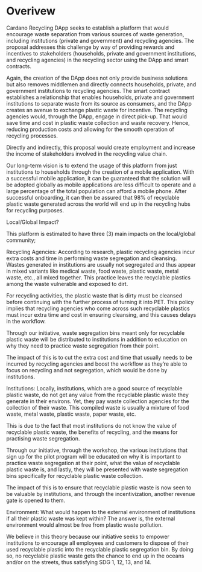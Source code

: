 # Overivew


Cardano Recycling DApp seeks to establish a platform that would encourage waste separation from various sources of waste generation, including institutions (private and government) and recycling agencies. The proposal addresses this challenge by way of providing rewards and incentives to stakeholders (households, private and government institutions, and recycling agencies) in the recycling sector using the DApp and smart contracts.

Again, the creation of the DApp does not only provide business solutions but also removes middlemen and directly connects households, private, and government institutions to recycling agencies. The smart contract establishes a relationship that enables households, private and government institutions to separate waste from its source as consumers, and the DApp creates an avenue to exchange plastic waste for incentive. The recycling agencies would, through the DApp, engage in direct pick-up. That would save time and cost in plastic waste collection and waste recovery. Hence, reducing production costs and allowing for the smooth operation of recycling processes.

Directly and indirectly, this proposal would create employment and increase the income of stakeholders involved in the recycling value chain.



Our long-term vision is to extend the usage of this platform from just institutions to households through the creation of a mobile application. With a successful mobile application, it can be guaranteed that the solution will be adopted globally as mobile applications are less difficult to operate and a large percentage of the total population can afford a mobile phone. After successful onboarding, it can then be assured that 98% of recyclable plastic waste generated across the world will end up in the recycling hubs for recycling purposes.



Local/Global Impact?

This platform is estimated to have three (3) main impacts on the local/global community;

Recycling Agencies: According to research, plastic recycling agencies incur extra costs and time in performing waste segregation and cleansing. Wastes generated in institutions are usually not segregated and thus appear in mixed variants like medical waste, food waste, plastic waste, metal waste, etc., all mixed together. This practice leaves the recyclable plastics among the waste vulnerable and exposed to dirt.



For recycling activities, the plastic waste that is dirty must be cleansed before continuing with the further process of turning it into PET. This policy implies that recycling agencies who come across such recyclable plastics must incur extra time and cost in ensuring cleansing, and this causes delays in the workflow.



Through our initiative, waste segregation bins meant only for recyclable plastic waste will be distributed to institutions in addition to education on why they need to practice waste segregation from their point. 



The impact of this is to cut the extra cost and time that usually needs to be incurred by recycling agencies and boost the workflow as they’re able to focus on recycling and not segregation, which would be done by institutions.



Institutions: Locally, institutions, which are a good source of recyclable plastic waste, do not get any value from the recyclable plastic waste they generate in their environs. Yet, they pay waste collection agencies for the collection of their waste. This compiled waste is usually a mixture of food waste, metal waste, plastic waste, paper waste, etc. 



This is due to the fact that most institutions do not know the value of recyclable plastic waste, the benefits of recycling, and the means for practising waste segregation.



Through our initiative, through the workshop, the various institutions that sign up for the pilot program will be educated on why it is important to practice waste segregation at their point, what the value of recyclable plastic waste is, and lastly, they will be presented with waste segregation bins specifically for recyclable plastic waste collection.



The impact of this is to ensure that recyclable plastic waste is now seen to be valuable by institutions, and through the incentivization, another revenue gate is opened to them.



Environment: What would happen to the external environment of institutions if all their plastic waste was kept within? The answer is, the external environment would almost be free from plastic waste pollution. 



We believe in this theory because our initiative seeks to empower institutions to encourage all employees and customers to dispose of their used recyclable plastic into the recyclable plastic segregation bin. By doing so, no recyclable plastic waste gets the chance to end up in the oceans and/or on the streets, thus satisfying SDG 1, 12, 13, and 14.




